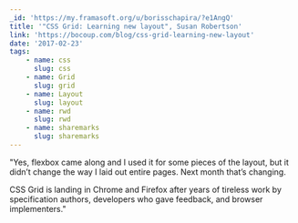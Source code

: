 ```yaml
---
_id: 'https://my.framasoft.org/u/borisschapira/?e1AngQ'
title: '"CSS Grid: Learning new layout", Susan Robertson'
link: 'https://bocoup.com/blog/css-grid-learning-new-layout'
date: '2017-02-23'
tags:
    - name: css
      slug: css
    - name: Grid
      slug: grid
    - name: Layout
      slug: layout
    - name: rwd
      slug: rwd
    - name: sharemarks
      slug: sharemarks
---
```


<div class="markdown"><p>&quot;Yes, flexbox came along and I used it for some pieces of the layout, but it didn’t change the way I laid out entire pages. Next month that’s changing.</p>
<p>CSS Grid is landing in Chrome and Firefox after years of tireless work by specification authors, developers who gave feedback, and browser implementers.&quot;
</p></div>
